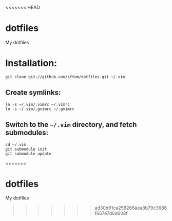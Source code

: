 <<<<<<< HEAD
# dotfiles

My dotfiles

# Installation:

```terminal
git clone git://github.com/sftom/dotfiles.git ~/.vim
```
## Create symlinks:

```terminal
ln -s ~/.vim/.vimrc ~/.vimrc
ln -s ~/.vim/.gvimrc ~/.gvimrc
```

## Switch to the `~/.vim` directory, and fetch submodules:

```terminal
cd ~/.vim
git submodule init
git submodule update
```
=======
# dotfiles
My dotfiles
>>>>>>> ad30d91ca258266aea8b79c3686f667e7d6d608f
